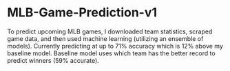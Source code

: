 # MLB-Game-Prediction-v1
To predict upcoming MLB games, I downloaded team statistics, scraped game data, and then used machine learning (utilizing an ensemble of models). Currently predicting at up to 71% accuracy which is 12% above my baseline model. Baseline model uses which team has the better record to predict winners (59% accurate).

